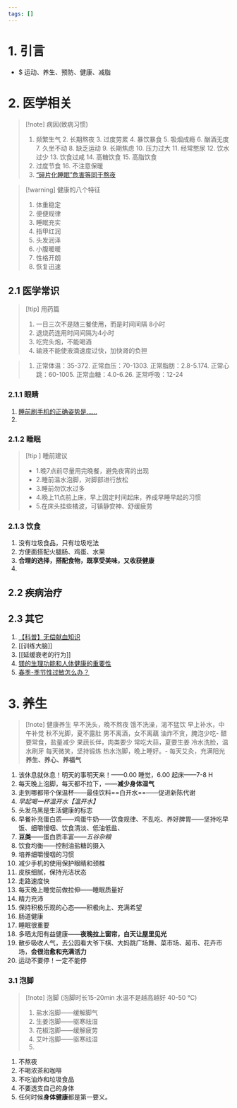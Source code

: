```yaml
---
tags: []
---
```

# 1. 引言
- $ 运动、养生、预防、健康、减脂 

# 2. 医学相关
> [!note] 病因(致病习惯)
> 1. 频繁生气 2. 长期熬夜 3. 过度劳累 4. 暴饮暴食 5. 吸烟成瘾 6. 酗酒无度 7. 久坐不动 8. 缺乏运动 9. 长期焦虑 10. 压力过大 11. 经常憋尿 12. 饮水过少 13. 饮食过咸 14. 高糖饮食 15. 高脂饮食
> 2. 过度节食 16. 不注意保暖 
> 3. [“碎片化睡眠”危害等同于熬夜](https://mp.weixin.qq.com/s/SNk-zJ-TsE5-YxXmv93WSg)

> [!warning] 健康的八个特征
> 1. 体重稳定
> 2. 便便规律
> 3. 睡眠充实
> 4. 指甲红润
> 5. 头发润泽
> 6. 小腹暖暖
> 7. 性格开朗
> 8. 恢复迅速
## 2.1 医学常识
> [!tip] 用药篇
>  1. 一日三次不是随三餐使用，而是时间间隔 8小时
>  2. 退烧药连用时间间隔为4小时
>  3. 吃完头炮，不能喝酒
>  4. 输液不能使液滴速度过快，加快肾的负担

> 1. 正常体温：35-372. 正常血压：70-1303. 正常脂肪：2.8-5.174. 正常心跳：60-1005. 正常血糖：4.0-6.26. 正常呼吸：12-24
### 2.1.1 眼睛
1. [睡前刷手机的正确姿势是……](https://mp.weixin.qq.com/s/LNd4IdllesxADkcYPuLB0Q)
2. 
### 2.1.2 睡眠
> [!tip ] 睡前建议
> - 1.晚7点前尽量用完晚餐，避免夜宵的出现 
> - 2.睡前温水泡脚，对脚部进行放松 
> - 3.睡前勿饮水过多
> - 4.晚上11点前上床，早上固定时间起床，养成早睡早起的习惯
> - 5.在床头挂些橘波，可镇静安神、舒缓疲劳

### 2.1.3 饮食
1. 没有垃圾食品，只有垃圾吃法
2. 方便面搭配火腿肠、鸡蛋、水果
3. **合理的选择，搭配食物，既享受美味，又收获健康**
4. 
## 2.2 疾病治疗



## 2.3 其它
1. [【科普】无偿献血知识](https://mp.weixin.qq.com/s?__biz=MzI2MTk2Mzg5Ng==&mid=2247495877&idx=3&sn=509ab7cbc8e7bc6adcb66b2790ea36f7&scene=19#wechat_redirect)
2. [[训练大脑]]
3. [[延缓衰老的行为]]
4.   [镁的生理功能和人体健康的重要性](https://mp.weixin.qq.com/s/n3sZKDV0UYmUjhKlNUIIsg)
5. [春季-季节性过敏怎么办？](https://mp.weixin.qq.com/s/otqB4KodZNkE7N4zXLO3gg)
# 3. 养生
>[!note] 健康养生
>早不洗头，晚不熬夜
>饿不洗澡，渴不猛饮
>早上补水，中午补觉
>秋不光脚，夏不露肚
>男不离酒，女不离藕
>油炸不贪，腌泡少吃-
>醋要常食，盐量减少
>果蔬长伴，肉类要少
>常吃大蒜，夏要生姜
>冷水洗脸，温水刷牙 
>每天微笑，坚持锻炼
热水泡脚，晚上睡好。-
每天艾灸，充满阳光
**养生、养心、养福气**
1. 该休息就休息！明天的事明天来！——0.00 睡觉，6.00 起床——7-8 H
2. 每天晚上泡脚，每天都不拉下，——**减少身体湿气**
3. 走到哪都带个保温杯——最佳饮料==白开水==——促进新陈代谢
4. *早起喝一杯温开水【温开水】*
5. 头发乌黑是生活健康的标志
6. 早餐补充蛋白质——鸡蛋牛奶——饮食规律、不乱吃、养好脾胃——坚持吃早饭、细嚼慢咽、饮食清淡、低油低盐、
7. **豆类**——蛋白质丰富——*五谷杂粮*
8. 饮食均衡——控制油盐糖的摄入
9. 培养细嚼慢咽的习惯
10. 减少手机的使用保护眼睛和颈椎
11. 皮肤细腻，保持光洁状态
12. 走路速度快
13. 每天晚上睡觉前做拉伸——睡眠质量好
14. 精力充沛
15. 保持积极乐观的心态——积极向上、充满希望
16. 肠道健康
17. 睡眠很重要
18. 多晒太阳有益健康——**夜晚拉上窗帘，白天让屋里见光**
19. 散步吸收人气，去公园看大爷下棋、大妈跳广场舞、菜市场、超市、花卉市场，**会很治愈和充满活力**
20. 运动不要停！一定不能停
### 3.1 泡脚
> [!note] 泡脚 (泡脚时长15-20min 水温不是越高越好 40-50 ℃)
> 1. 盐水泡脚——缓解脚气
> 2. 生姜泡脚——驱寒祛湿
> 3. 花椒泡脚——缓解疲劳
> 4. 艾叶泡脚——驱寒祛湿
> 5. 

1. 不熬夜
2. 不喝浓茶和咖啡
3. 不吃油炸和垃圾食品
4. 不要透支自己的身体
5. 任何时候**身体健康**都是第一要义。
